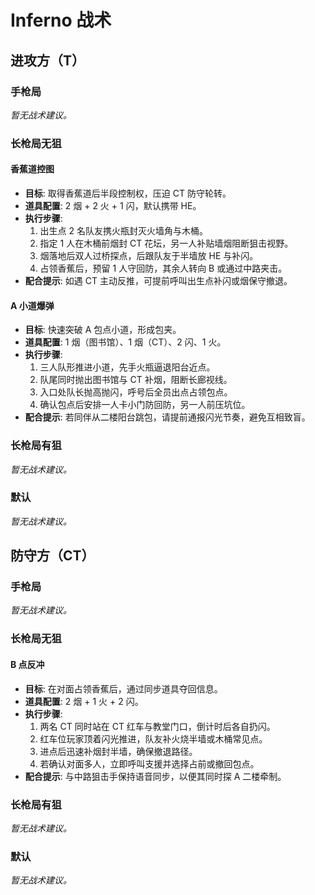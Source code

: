 # Inferno 战术

## 进攻方（T）

### 手枪局

_暂无战术建议。_

### 长枪局无狙

#### 香蕉道控图
- **目标**: 取得香蕉道后半段控制权，压迫 CT 防守轮转。
- **道具配置**: 2 烟 + 2 火 + 1 闪，默认携带 HE。
- **执行步骤**:
  1. 出生点 2 名队友携火瓶封灭火墙角与木桶。
  2. 指定 1 人在木桶前烟封 CT 花坛，另一人补贴墙烟阻断狙击视野。
  3. 烟落地后双人过桥探点，后跟队友于半墙放 HE 与补闪。
  4. 占领香蕉后，预留 1 人守回防，其余人转向 B 或通过中路夹击。
- **配合提示**: 如遇 CT 主动反推，可提前呼叫出生点补闪或烟保守撤退。

#### A 小道爆弹
- **目标**: 快速突破 A 包点小道，形成包夹。
- **道具配置**: 1 烟（图书馆）、1 烟（CT）、2 闪、1 火。
- **执行步骤**:
  1. 三人队形推进小道，先手火瓶逼退阳台近点。
  2. 队尾同时抛出图书馆与 CT 补烟，阻断长廊视线。
  3. 入口处队长抛高抛闪，呼号后全员出点占领包点。
  4. 确认包点后安排一人卡小门防回防，另一人前压坑位。
- **配合提示**: 若同伴从二楼阳台跳包，请提前通报闪光节奏，避免互相致盲。

### 长枪局有狙

_暂无战术建议。_

### 默认

_暂无战术建议。_

## 防守方（CT）

### 手枪局

_暂无战术建议。_

### 长枪局无狙

#### B 点反冲
- **目标**: 在对面占领香蕉后，通过同步道具夺回信息。
- **道具配置**: 2 烟 + 1 火 + 2 闪。
- **执行步骤**:
  1. 两名 CT 同时站在 CT 红车与教堂门口，倒计时后各自扔闪。
  2. 红车位玩家顶着闪光推进，队友补火烧半墙或木桶常见点。
  3. 进点后迅速补烟封半墙，确保撤退路径。
  4. 若确认对面多人，立即呼叫支援并选择占前或撤回包点。
- **配合提示**: 与中路狙击手保持语音同步，以便其同时探 A 二楼牵制。

### 长枪局有狙

_暂无战术建议。_

### 默认

_暂无战术建议。_
